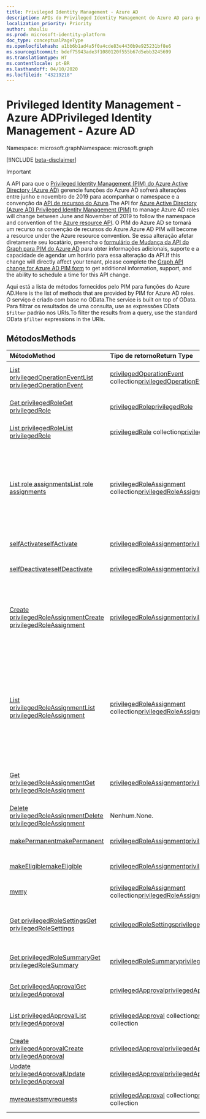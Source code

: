 ```yaml
---
title: Privileged Identity Management - Azure AD
description: APIs do Privileged Identity Management do Azure AD para gerenciar as funções do Azure Active Directory.
localization_priority: Priority
author: shauliu
ms.prod: microsoft-identity-platform
doc_type: conceptualPageType
ms.openlocfilehash: a1bb6b1ad4a5f0a4cde83e4430b9e925231bf8e6
ms.sourcegitcommit: bdef75943ade3f1080120f555b67d5ebb3245699
ms.translationtype: HT
ms.contentlocale: pt-BR
ms.lasthandoff: 04/10/2020
ms.locfileid: "43219218"
---
```

# <a name="privileged-identity-management---azure-ad"></a><span data-ttu-id="5ef13-103">Privileged Identity Management - Azure AD</span><span class="sxs-lookup"><span data-stu-id="5ef13-103">Privileged Identity Management - Azure AD</span></span>

<span data-ttu-id="5ef13-104">Namespace: microsoft.graph</span><span class="sxs-lookup"><span data-stu-id="5ef13-104">Namespace: microsoft.graph</span></span>

[!INCLUDE [beta-disclaimer](../../includes/beta-disclaimer.md)]

> [!IMPORTANT]
> <span data-ttu-id="5ef13-105">A API para que o [Privileged Identity Management (PIM) do Azure Active Directory (Azure AD)](https://docs.microsoft.com/azure/active-directory/privileged-identity-management/pim-configure) gerencie funções do Azure AD sofrerá alterações entre junho e novembro de 2019 para acompanhar o namespace e a convenção da [API de recursos do Azure](privilegedidentitymanagement-resources.md).</span><span class="sxs-lookup"><span data-stu-id="5ef13-105">The API for [Azure Active Directory (Azure AD) Privileged Identity Management (PIM)](https://docs.microsoft.com/azure/active-directory/privileged-identity-management/pim-configure) to manage Azure AD roles will change between June and November of 2019 to follow the namespace and convention of the [Azure resource API](privilegedidentitymanagement-resources.md).</span></span> <span data-ttu-id="5ef13-106">O PIM do Azure AD se tornará um recurso na convenção de recursos do Azure.</span><span class="sxs-lookup"><span data-stu-id="5ef13-106">Azure AD PIM will become a resource under the Azure resource convention.</span></span> <span data-ttu-id="5ef13-107">Se essa alteração afetar diretamente seu locatário, preencha o [formulário de Mudança da API do Graph para PIM do Azure AD](https://forms.office.com/Pages/ResponsePage.aspx?id=v4j5cvGGr0GRqy180BHbRzfBSoy7dT5DqNLWwotW3OFUNFFMRlRLSUtRNEdDWEZHN05LT09IWjkyTS4u) para obter informações adicionais, suporte e a capacidade de agendar um horário para essa alteração da API.</span><span class="sxs-lookup"><span data-stu-id="5ef13-107">If this change will directly affect your tenant, please complete the [Graph API change for Azure AD PIM form](https://forms.office.com/Pages/ResponsePage.aspx?id=v4j5cvGGr0GRqy180BHbRzfBSoy7dT5DqNLWwotW3OFUNFFMRlRLSUtRNEdDWEZHN05LT09IWjkyTS4u) to get additional information, support, and the ability to schedule a time for this API change.</span></span>

<span data-ttu-id="5ef13-108">Aqui está a lista de métodos fornecidos pelo PIM para funções do Azure AD.</span><span class="sxs-lookup"><span data-stu-id="5ef13-108">Here is the list of methods that are provided by PIM for Azure AD roles.</span></span> <span data-ttu-id="5ef13-109">O serviço é criado com base no OData.</span><span class="sxs-lookup"><span data-stu-id="5ef13-109">The service is built on top of OData.</span></span> <span data-ttu-id="5ef13-110">Para filtrar os resultados de uma consulta, use as expressões OData ``$filter`` padrão nos URIs.</span><span class="sxs-lookup"><span data-stu-id="5ef13-110">To filter the results from a query, use the standard OData ``$filter`` expressions in the URIs.</span></span>

## <a name="methods"></a><span data-ttu-id="5ef13-111">Métodos</span><span class="sxs-lookup"><span data-stu-id="5ef13-111">Methods</span></span>

| <span data-ttu-id="5ef13-112">Método</span><span class="sxs-lookup"><span data-stu-id="5ef13-112">Method</span></span> | <span data-ttu-id="5ef13-113">Tipo de retorno</span><span class="sxs-lookup"><span data-stu-id="5ef13-113">Return Type</span></span> | <span data-ttu-id="5ef13-114">Descrição</span><span class="sxs-lookup"><span data-stu-id="5ef13-114">Description</span></span> |
|:---------------|:--------|:----------|
|[<span data-ttu-id="5ef13-115">List privilegedOperationEvent</span><span class="sxs-lookup"><span data-stu-id="5ef13-115">List privilegedOperationEvent</span></span>](../api/privilegedoperationevent-list.md) | <span data-ttu-id="5ef13-116">[privilegedOperationEvent](privilegedoperationevent.md) collection</span><span class="sxs-lookup"><span data-stu-id="5ef13-116">[privilegedOperationEvent](privilegedoperationevent.md) collection</span></span> |<span data-ttu-id="5ef13-117">Obtenha a coleção de objeto privilegedOperationEvent.</span><span class="sxs-lookup"><span data-stu-id="5ef13-117">Get privilegedOperationEvent object collection.</span></span> |
|[<span data-ttu-id="5ef13-118">Get privilegedRole</span><span class="sxs-lookup"><span data-stu-id="5ef13-118">Get privilegedRole</span></span>](../api/privilegedrole-get.md) |[<span data-ttu-id="5ef13-119">privilegedRole</span><span class="sxs-lookup"><span data-stu-id="5ef13-119">privilegedRole</span></span>](privilegedrole.md)| <span data-ttu-id="5ef13-120">Recupere um objeto privilegedRole.</span><span class="sxs-lookup"><span data-stu-id="5ef13-120">Get a privilegedRole object.</span></span>|
|[<span data-ttu-id="5ef13-121">List privilegedRole</span><span class="sxs-lookup"><span data-stu-id="5ef13-121">List privilegedRole</span></span>](../api/privilegedrole-list.md) | <span data-ttu-id="5ef13-122">[privilegedRole](privilegedrole.md) collection</span><span class="sxs-lookup"><span data-stu-id="5ef13-122">[privilegedRole](privilegedrole.md) collection</span></span> |<span data-ttu-id="5ef13-123">Obtenha coleção de objeto privilegedRole.</span><span class="sxs-lookup"><span data-stu-id="5ef13-123">Get privilegedRole object collection.</span></span> |
|[<span data-ttu-id="5ef13-124">List role assignments</span><span class="sxs-lookup"><span data-stu-id="5ef13-124">List role assignments</span></span>](../api/privilegedrole-list-assignments.md) | <span data-ttu-id="5ef13-125">[privilegedRoleAssignment](privilegedroleassignment.md) collection</span><span class="sxs-lookup"><span data-stu-id="5ef13-125">[privilegedRoleAssignment](privilegedroleassignment.md) collection</span></span> |<span data-ttu-id="5ef13-126">Obtenha a coleção privilegedRoleAssignment para a função em particular.</span><span class="sxs-lookup"><span data-stu-id="5ef13-126">Get privilegedRoleAssignment collection for the particular role.</span></span> <span data-ttu-id="5ef13-127">Cada privilegedRoleAssignment representa uma atribuição de função a um usuário.</span><span class="sxs-lookup"><span data-stu-id="5ef13-127">Each privilegedRoleAssignment represents a role assignment to a user.</span></span>|
|[<span data-ttu-id="5ef13-128">selfActivate</span><span class="sxs-lookup"><span data-stu-id="5ef13-128">selfActivate</span></span>](../api/privilegedrole-selfactivate.md) | [<span data-ttu-id="5ef13-129">privilegedRoleAssignment</span><span class="sxs-lookup"><span data-stu-id="5ef13-129">privilegedRoleAssignment</span></span>](privilegedroleassignment.md) |<span data-ttu-id="5ef13-130">Ative a função que é atribuída ao solicitante.</span><span class="sxs-lookup"><span data-stu-id="5ef13-130">Activate the role that is assigned to the requestor.</span></span>|
|[<span data-ttu-id="5ef13-131">selfDeactivate</span><span class="sxs-lookup"><span data-stu-id="5ef13-131">selfDeactivate</span></span>](../api/privilegedrole-selfdeactivate.md) | [<span data-ttu-id="5ef13-132">privilegedRoleAssignment</span><span class="sxs-lookup"><span data-stu-id="5ef13-132">privilegedRoleAssignment</span></span>](privilegedroleassignment.md) |<span data-ttu-id="5ef13-133">Desative a função que é atribuída ao solicitante.</span><span class="sxs-lookup"><span data-stu-id="5ef13-133">Deactivate the role that is assigned to the requestor.</span></span>|
|[<span data-ttu-id="5ef13-134">Create privilegedRoleAssignment</span><span class="sxs-lookup"><span data-stu-id="5ef13-134">Create privilegedRoleAssignment</span></span>](../api/privilegedroleassignment-post-privilegedroleassignments.md) |[<span data-ttu-id="5ef13-135">privilegedRoleAssignment</span><span class="sxs-lookup"><span data-stu-id="5ef13-135">privilegedRoleAssignment</span></span>](privilegedroleassignment.md)| <span data-ttu-id="5ef13-136">Crie uma nova privilegedRoleAssignment (atribuição de função) postando-a na coleção privilegedRoleAssignments.</span><span class="sxs-lookup"><span data-stu-id="5ef13-136">Create a new privilegedRoleAssignment (role assignment) by posting to the privilegedRoleAssignments collection.</span></span>|
|[<span data-ttu-id="5ef13-137">List privilegedRoleAssignment</span><span class="sxs-lookup"><span data-stu-id="5ef13-137">List privilegedRoleAssignment</span></span>](../api/privilegedroleassignment-list.md) | <span data-ttu-id="5ef13-138">[privilegedRoleAssignment](privilegedroleassignment.md) collection</span><span class="sxs-lookup"><span data-stu-id="5ef13-138">[privilegedRoleAssignment](privilegedroleassignment.md) collection</span></span> |<span data-ttu-id="5ef13-139">Obtenha a coleção de objeto privilegedRoleAssignment.</span><span class="sxs-lookup"><span data-stu-id="5ef13-139">Get privilegedRoleAssignment object collection.</span></span> <span data-ttu-id="5ef13-140">A coleção contém todas as atribuições de função da organização.</span><span class="sxs-lookup"><span data-stu-id="5ef13-140">The collection contains all role assignments for the organization.</span></span> <span data-ttu-id="5ef13-141">Cada privilegedRoleAssignment representa uma atribuição de função a um usuário.</span><span class="sxs-lookup"><span data-stu-id="5ef13-141">Each privilegedRoleAssignment represents a role assignment to a user.</span></span> |
|[<span data-ttu-id="5ef13-142">Get privilegedRoleAssignment</span><span class="sxs-lookup"><span data-stu-id="5ef13-142">Get privilegedRoleAssignment</span></span>](../api/privilegedroleassignment-get.md) | [<span data-ttu-id="5ef13-143">privilegedRoleAssignment</span><span class="sxs-lookup"><span data-stu-id="5ef13-143">privilegedRoleAssignment</span></span>](privilegedroleassignment.md)|<span data-ttu-id="5ef13-144">Obtenha o objeto privilegedRoleAssignment com a id da tarefa especificada.</span><span class="sxs-lookup"><span data-stu-id="5ef13-144">Get privilegedRoleAssignment object with the specified assignment id.</span></span> |
|[<span data-ttu-id="5ef13-145">Delete privilegedRoleAssignment</span><span class="sxs-lookup"><span data-stu-id="5ef13-145">Delete privilegedRoleAssignment</span></span>](../api/privilegedroleassignment-delete.md) | <span data-ttu-id="5ef13-146">Nenhum.</span><span class="sxs-lookup"><span data-stu-id="5ef13-146">None.</span></span> |<span data-ttu-id="5ef13-147">Exclua um objeto privilegedRoleAssignment.</span><span class="sxs-lookup"><span data-stu-id="5ef13-147">Delete privilegedRoleAssignment object.</span></span> |
|[<span data-ttu-id="5ef13-148">makePermanent</span><span class="sxs-lookup"><span data-stu-id="5ef13-148">makePermanent</span></span>](../api/privilegedroleassignment-makepermanent.md) | [<span data-ttu-id="5ef13-149">privilegedRoleAssignment</span><span class="sxs-lookup"><span data-stu-id="5ef13-149">privilegedRoleAssignment</span></span>](privilegedroleassignment.md) |<span data-ttu-id="5ef13-150">Torne a atribuição de função como permanente.</span><span class="sxs-lookup"><span data-stu-id="5ef13-150">Make the role assignment as permanent.</span></span> |
|[<span data-ttu-id="5ef13-151">makeEligible</span><span class="sxs-lookup"><span data-stu-id="5ef13-151">makeEligible</span></span>](../api/privilegedroleassignment-makeeligible.md) | [<span data-ttu-id="5ef13-152">privilegedRoleAssignment</span><span class="sxs-lookup"><span data-stu-id="5ef13-152">privilegedRoleAssignment</span></span>](privilegedroleassignment.md) |<span data-ttu-id="5ef13-153">Tornar a atribuição de função como qualificada.</span><span class="sxs-lookup"><span data-stu-id="5ef13-153">Make the role assignment as eligible.</span></span> |
|[<span data-ttu-id="5ef13-154">my</span><span class="sxs-lookup"><span data-stu-id="5ef13-154">my</span></span>](../api/privilegedroleassignment-my.md) | <span data-ttu-id="5ef13-155">[privilegedRoleAssignment](privilegedroleassignment.md) collection</span><span class="sxs-lookup"><span data-stu-id="5ef13-155">[privilegedRoleAssignment](privilegedroleassignment.md) collection</span></span>|<span data-ttu-id="5ef13-156">Obtenha as atribuições de função do solicitante.</span><span class="sxs-lookup"><span data-stu-id="5ef13-156">Get the requestor's role assignments.</span></span> |
|[<span data-ttu-id="5ef13-157">Get privilegedRoleSettings</span><span class="sxs-lookup"><span data-stu-id="5ef13-157">Get privilegedRoleSettings</span></span>](../api/privilegedrolesettings-get.md) | [<span data-ttu-id="5ef13-158">privilegedRoleSettings</span><span class="sxs-lookup"><span data-stu-id="5ef13-158">privilegedRoleSettings</span></span>](../resources/privilegedrolesettings.md)|<span data-ttu-id="5ef13-159">Recupere as propriedades do objeto privilegedRoleSettings.</span><span class="sxs-lookup"><span data-stu-id="5ef13-159">Retrieve the properties of privilegedRoleSettings object.</span></span> |
|[<span data-ttu-id="5ef13-160">Get privilegedRoleSummary</span><span class="sxs-lookup"><span data-stu-id="5ef13-160">Get privilegedRoleSummary</span></span>](../api/privilegedrolesummary-get.md) | [<span data-ttu-id="5ef13-161">privilegedRoleSummary</span><span class="sxs-lookup"><span data-stu-id="5ef13-161">privilegedRoleSummary</span></span>](../resources/privilegedrolesummary.md)|<span data-ttu-id="5ef13-162">Recupere o objeto privilegedRoleSummary.</span><span class="sxs-lookup"><span data-stu-id="5ef13-162">Retrieve the privilegedRoleSummary object.</span></span> |
|[<span data-ttu-id="5ef13-163">Get privilegedApproval</span><span class="sxs-lookup"><span data-stu-id="5ef13-163">Get privilegedApproval</span></span>](../api/privilegedapproval-get.md) |[<span data-ttu-id="5ef13-164">privilegedApproval</span><span class="sxs-lookup"><span data-stu-id="5ef13-164">privilegedApproval</span></span>](privilegedapproval.md)| <span data-ttu-id="5ef13-165">Obtenha um objeto privilegedApproval.</span><span class="sxs-lookup"><span data-stu-id="5ef13-165">Get a privilegedApproval object.</span></span>|
|[<span data-ttu-id="5ef13-166">List privilegedApproval</span><span class="sxs-lookup"><span data-stu-id="5ef13-166">List privilegedApproval</span></span>](../api/privilegedapproval-list.md) | <span data-ttu-id="5ef13-167">[privilegedApproval](privilegedapproval.md) collection</span><span class="sxs-lookup"><span data-stu-id="5ef13-167">[privilegedApproval](privilegedapproval.md) collection</span></span> |<span data-ttu-id="5ef13-168">Obtenha uma coleção de objeto privilegedApproval.</span><span class="sxs-lookup"><span data-stu-id="5ef13-168">Get privilegedApproval object collection.</span></span> |
|[<span data-ttu-id="5ef13-169">Create privilegedApproval</span><span class="sxs-lookup"><span data-stu-id="5ef13-169">Create privilegedApproval</span></span>](../api/privilegedapproval-post-privilegedapproval.md) | [<span data-ttu-id="5ef13-170">privilegedApproval</span><span class="sxs-lookup"><span data-stu-id="5ef13-170">privilegedApproval</span></span>](privilegedapproval.md)    |<span data-ttu-id="5ef13-171">Crie um objeto privilegedApproval.</span><span class="sxs-lookup"><span data-stu-id="5ef13-171">Create privilegedApproval object.</span></span> |
|[<span data-ttu-id="5ef13-172">Update privilegedApproval</span><span class="sxs-lookup"><span data-stu-id="5ef13-172">Update privilegedApproval</span></span>](../api/privilegedapproval-update.md) | [<span data-ttu-id="5ef13-173">privilegedApproval</span><span class="sxs-lookup"><span data-stu-id="5ef13-173">privilegedApproval</span></span>](privilegedapproval.md) |<span data-ttu-id="5ef13-174">Atualize um objeto privilegedApproval.</span><span class="sxs-lookup"><span data-stu-id="5ef13-174">Update privilegedApproval object.</span></span> |
|[<span data-ttu-id="5ef13-175">myrequests</span><span class="sxs-lookup"><span data-stu-id="5ef13-175">myrequests</span></span>](../api/privilegedapproval-myrequests.md) | <span data-ttu-id="5ef13-176">[privilegedApproval](privilegedapproval.md) collection</span><span class="sxs-lookup"><span data-stu-id="5ef13-176">[privilegedApproval](privilegedapproval.md) collection</span></span>|<span data-ttu-id="5ef13-177">Receba solicitações de aprovação do solicitante.</span><span class="sxs-lookup"><span data-stu-id="5ef13-177">Get the requestor's approval requests.</span></span> |

<!-- uuid: 8fcb5dbc-d5aa-4681-8e31-b001d5168d79
2015-10-25 14:57:30 UTC -->
<!--
{
  "type": "#page.annotation",
  "description": "Service root",
  "keywords": "",
  "section": "documentation",
  "tocPath": "",
  "suppressions": []
}
-->
